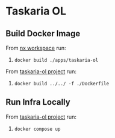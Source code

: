 # Taskaria OL

## Build Docker Image

From [nx workspace](../../) run:

1. `docker build ./apps/taskaria-ol`

From [taskaria-ol project](.) run:

1. `docker build ../../ -f ./Dockerfile`

## Run Infra Locally

From [taskaria-ol project](.) run:

1. `docker compose up`
